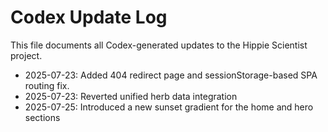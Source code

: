 # Codex Update Log
This file documents all Codex-generated updates to the Hippie Scientist project.
- 2025-07-23: Added 404 redirect page and sessionStorage-based SPA routing fix.
- 2025-07-23: Reverted unified herb data integration
- 2025-07-25: Introduced a new sunset gradient for the home and hero sections
